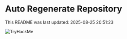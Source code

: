 # Auto Regenerate Repository

This README was last updated: 2025-08-25 20:51:23

 ![TryHackMe](https://tryhackme.com/badge/533634)